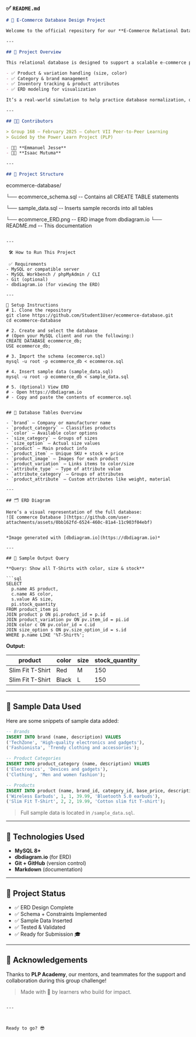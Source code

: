 

### ✅ `README.md`

```markdown
# 🛒 E-Commerce Database Design Project

Welcome to the official repository for our **E-Commerce Relational Database Project**, created as part of the **Power Learn Project (PLP)**.

---

## 📘 Project Overview

This relational database is designed to support a scalable e-commerce platform. It covers:

- ✅ Product & variation handling (size, color)
- ✅ Category & brand management
- ✅ Inventory tracking & product attributes
- ✅ ERD modeling for visualization

It’s a real-world simulation to help practice database normalization, design, and data manipulation using MySQL.

---

## 👨‍💻 Contributors

> Group 168 – February 2025 – Cohort VII Peer-to-Peer Learning  
> Guided by the Power Learn Project (PLP)

- 👨‍🔬 **Emmanuel Jesse**
- 👨‍🔬 **Isaac Mutuma**

---

## 📁 Project Structure

```
ecommerce-database/

   └── ecommerce_schema.sql        -- Contains all CREATE TABLE statements

   └── sample_data.sql             -- Inserts sample records into all tables

   └── ecommerce_ERD.png           -- ERD image from dbdiagram.io
└── README.md                       -- This documentation
```

---

 🛠️ How to Run This Project

 ✅ Requirements
- MySQL or compatible server
- MySQL Workbench / phpMyAdmin / CLI
- Git (optional)
- dbdiagram.io (for viewing the ERD)

---

🚀 Setup Instructions
# 1. Clone the repository
git clone https://github.com/Student1User/ecommerce-database.git
cd ecommerce-database

# 2. Create and select the database
# (Open your MySQL client and run the following:)
CREATE DATABASE ecommerce_db;
USE ecommerce_db;

# 3. Import the schema (ecommerce.sql)
mysql -u root -p ecommerce_db < ecommerce.sql

# 4. Insert sample data (sample_data.sql)
mysql -u root -p ecommerce_db < sample_data.sql

# 5. (Optional) View ERD
# - Open https://dbdiagram.io
# - Copy and paste the contents of ecommerce.sql


## 🧱 Database Tables Overview

- `brand` – Company or manufacturer name
- `product_category` – Classifies products
- `color` – Available color options
- `size_category` – Groups of sizes
- `size_option` – Actual size values
- `product` – Main product info
- `product_item` – Unique SKU + stock + price
- `product_image` – Images for each product
- `product_variation` – Links items to color/size
- `attribute_type` – Type of attribute value
- `attribute_category` – Groups of attributes
- `product_attribute` – Custom attributes like weight, material

---

## 🗂️ ERD Diagram

Here’s a visual representation of the full database:
![E commerce Database ](https://github.com/user-attachments/assets/0bb162fd-6524-460c-81a4-11c903f04ebf)


*Image generated with [dbdiagram.io](https://dbdiagram.io)*

---

## 🧪 Sample Output Query

**Query: Show all T-Shirts with color, size & stock**

```sql
SELECT
  p.name AS product,
  c.name AS color,
  s.value AS size,
  pi.stock_quantity
FROM product_item pi
JOIN product p ON pi.product_id = p.id
JOIN product_variation pv ON pv.item_id = pi.id
JOIN color c ON pv.color_id = c.id
JOIN size_option s ON pv.size_option_id = s.id
WHERE p.name LIKE '%T-Shirt%';
```

**Output:**

| product          | color | size | stock_quantity |
|------------------|-------|------|----------------|
| Slim Fit T-Shirt | Red   | M    | 150            |
| Slim Fit T-Shirt | Black | L    | 150            |

---

## 💾 Sample Data Used

Here are some snippets of sample data added:

```sql
-- Brands
INSERT INTO brand (name, description) VALUES
('TechZone', 'High-quality electronics and gadgets'),
('Fashionista', 'Trendy clothing and accessories');

-- Product Categories
INSERT INTO product_category (name, description) VALUES
('Electronics', 'Devices and gadgets'),
('Clothing', 'Men and women fashion');

-- Products
INSERT INTO product (name, brand_id, category_id, base_price, description) VALUES
('Wireless Earbuds', 1, 1, 39.99, 'Bluetooth 5.0 earbuds'),
('Slim Fit T-Shirt', 2, 2, 19.99, 'Cotton slim fit T-shirt');
```

> Full sample data is located in `/sample_data.sql`.

---

## 🔧 Technologies Used

- **MySQL 8+**
- **dbdiagram.io** (for ERD)
- **Git + GitHub** (version control)
- **Markdown** (documentation)

---

## 📌 Project Status

- ✅ ERD Design Complete  
- ✅ Schema + Constraints Implemented  
- ✅ Sample Data Inserted  
- ✅ Tested & Validated  
- ✅ Ready for Submission 🎓

---

## 🙌 Acknowledgements

Thanks to **PLP Academy**, our mentors, and teammates for the support and collaboration during this group challenge!

> Made with 💙 by learners who build for impact.

```

---



Ready to go? 😎
